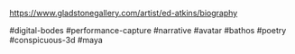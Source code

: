 https://www.gladstonegallery.com/artist/ed-atkins/biography

#digital-bodes #performance-capture #narrative #avatar #bathos #poetry #conspicuous-3d #maya